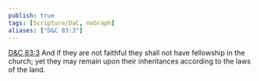 ```yaml
---
publish: true
tags: [Scripture/DaC, noGraph]
aliases: ["D&C 83:3"]
---
```

[D&C 83:3](https://churchofjesuschrist.org/study/scriptures/dc-testament/dc/83?lang=eng&id=p3#p3) And if they are not faithful they shall not have fellowship in the church; yet they may remain upon their inheritances according to the laws of the land.

